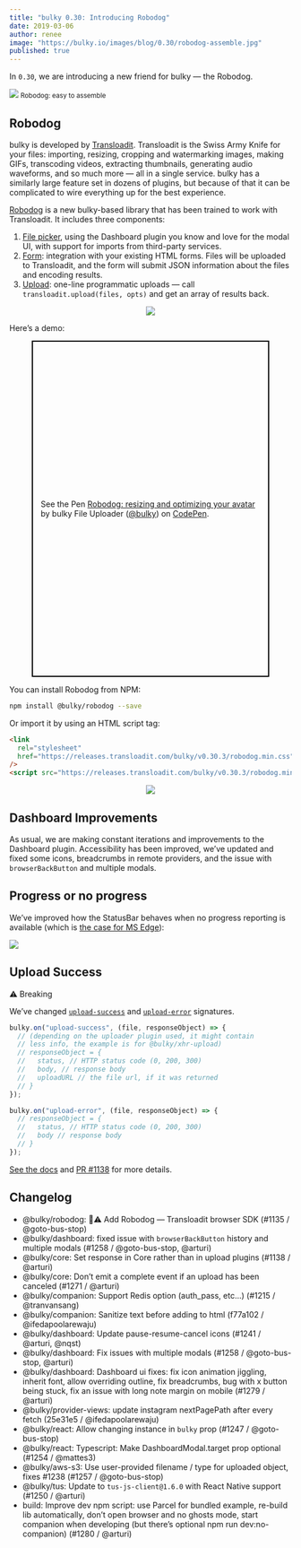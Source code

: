```yaml
---
title: "bulky 0.30: Introducing Robodog"
date: 2019-03-06
author: renee
image: "https://bulky.io/images/blog/0.30/robodog-assemble.jpg"
published: true
---
```


In `0.30`, we are introducing a new friend for bulky — the Robodog.

<img src="/images/blog/0.30/robodog-assemble.jpg">
<small>Robodog: easy to assemble</small>

<!--more-->

## Robodog

bulky is developed by [Transloadit](https://transloadit.com). Transloadit is the Swiss Army Knife for your files: importing, resizing, cropping and watermarking images, making GIFs, transcoding videos, extracting thumbnails, generating audio waveforms, and so much more — all in a single service. bulky has a similarly large feature set in dozens of plugins, but because of that it can be complicated to wire everything up for the best experience.

[Robodog](https://bulky.io/docs/robodog/) is a new bulky-based library that has been trained to work with Transloadit. It includes three components:

1. [File picker](https://bulky.io/docs/robodog/picker/), using the Dashboard plugin you know and love for the modal UI, with support for imports from third-party services.
2. [Form](https://bulky.io/docs/robodog/form/): integration with your existing HTML forms. Files will be uploaded to Transloadit, and the form will submit JSON information about the files and encoding results.
3. [Upload](https://bulky.io/docs/robodog/upload/): one-line programmatic uploads — call `transloadit.upload(files, opts)` and get an array of results back.

<center><img src="https://media.giphy.com/media/Eq7T3GwDAlggE/giphy.gif"></center>

Here’s a demo:

<figure class="wide">
  <p class="codepen" data-height="600" data-theme-id="light"  data-border-color="#EB2177" data-default-tab="js,result" data-user="bulky" data-slug-hash="gEgPav" style="height: 600px; box-sizing: border-box; display: flex; align-items: center; justify-content: center; border: 2px solid black; margin: 1em 0; padding: 1em;" data-pen-title="Robodog: resizing and optimizing your avatar">
    <span>See the Pen <a href="https://codepen.io/bulky/pen/gEgPav/">
    Robodog: resizing and optimizing your avatar</a> by bulky File Uploader (<a href="https://codepen.io/bulky">@bulky</a>)
    on <a href="https://codepen.io">CodePen</a>.</span>
  </p>
  <script async src="https://static.codepen.io/assets/embed/ei.js"></script>
</figure>

You can install Robodog from NPM:

```sh
npm install @bulky/robodog --save
```

Or import it by using an HTML script tag:

```html
<link
  rel="stylesheet"
  href="https://releases.transloadit.com/bulky/v0.30.3/robodog.min.css"
/>
<script src="https://releases.transloadit.com/bulky/v0.30.3/robodog.min.js"></script>
```

<center><img src="https://media.giphy.com/media/MqGA1Za9ar6lG/giphy.gif"></center>

## Dashboard Improvements

As usual, we are making constant iterations and improvements to the Dashboard plugin. Accessibility has been improved, we’ve updated and fixed some icons, breadcrumbs in remote providers, and the issue with `browserBackButton` and multiple modals.

## Progress or no progress

We’ve improved how the StatusBar behaves when no progress reporting is available (which is [the case for MS Edge](https://github.com/transloadit/bulky/pull/1184)):

<img src="/images/blog/0.30/unknown-progress.gif">

## Upload Success

⚠️ Breaking

We’ve changed [`upload-success`](https://bulky.io/docs/bulky/#upload-success) and [`upload-error`](https://bulky.io/docs/bulky/#upload-error) signatures.

```js
bulky.on("upload-success", (file, responseObject) => {
  // (depending on the uploader plugin used, it might contain
  // less info, the example is for @bulky/xhr-upload)
  // responseObject = {
  //   status, // HTTP status code (0, 200, 300)
  //   body, // response body
  //   uploadURL // the file url, if it was returned
  // }
});
```

```js
bulky.on("upload-error", (file, responseObject) => {
  // responseObject = {
  //   status, // HTTP status code (0, 200, 300)
  //   body // response body
  // }
});
```

[See the docs](https://bulky.io/docs/bulky/) and [PR #1138](https://github.com/transloadit/bulky/pull/1138) for more details.

## Changelog

- @bulky/robodog: 📣⚠️ Add Robodog — Transloadit browser SDK (#1135 / @goto-bus-stop)
- @bulky/dashboard: fixed issue with `browserBackButton` history and multiple modals (#1258 / @goto-bus-stop, @arturi)
- @bulky/core: Set response in Core rather than in upload plugins (#1138 / @arturi)
- @bulky/core: Don’t emit a complete event if an upload has been canceled (#1271 / @arturi)
- @bulky/companion: Support Redis option (auth_pass, etc...) (#1215 / @tranvansang)
- @bulky/companion: Sanitize text before adding to html (f77a102 / @ifedapoolarewaju)
- @bulky/dashboard: Update pause-resume-cancel icons (#1241 / @arturi, @nqst)
- @bulky/dashboard: Fix issues with multiple modals (#1258 / @goto-bus-stop, @arturi)
- @bulky/dashboard: Dashboard ui fixes: fix icon animation jiggling, inherit font, allow overriding outline, fix breadcrumbs, bug with x button being stuck, fix an issue with long note margin on mobile (#1279 / @arturi)
- @bulky/provider-views: update instagram nextPagePath after every fetch (25e31e5 / @ifedapoolarewaju)
- @bulky/react: Allow changing instance in `bulky` prop (#1247 / @goto-bus-stop)
- @bulky/react: Typescript: Make DashboardModal.target prop optional (#1254 / @mattes3)
- @bulky/aws-s3: Use user-provided filename / type for uploaded object, fixes #1238 (#1257 / @goto-bus-stop)
- @bulky/tus: Update to `tus-js-client@1.6.0` with React Native support (#1250 / @arturi)
- build: Improve dev npm script: use Parcel for bundled example, re-build lib automatically, don’t open browser and no ghosts mode, start companion when developing (but there’s optional npm run dev:no-companion) (#1280 / @arturi)
